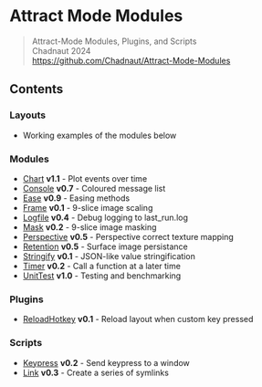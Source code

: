 # Attract Mode Modules

> Attract-Mode Modules, Plugins, and Scripts  
> Chadnaut 2024  
> https://github.com/Chadnaut/Attract-Mode-Modules

## Contents

### Layouts

- Working examples of the modules below

### Modules

- [Chart](./modules/chart/README.md) **v1.1** - Plot events over time
- [Console](./modules/console/README.md) **v0.7** - Coloured message list
- [Ease](./modules/ease/README.md) **v0.9** - Easing methods
- [Frame](./modules/frame/README.md) **v0.1** - 9-slice image scaling
- [Logfile](./modules/logfile/README.md) **v0.4** - Debug logging to last_run.log
- [Mask](./modules/mask/README.md) **v0.2** - 9-slice image masking 
- [Perspective](./modules/perspective/README.md) **v0.5** - Perspective correct texture mapping
- [Retention](./modules/retention/README.md) **v0.5** - Surface image persistance 
- [Stringify](./modules/stringify/README.md) **v0.1** - JSON-like value stringification
- [Timer](./modules/timer/README.md) **v0.2** - Call a function at a later time
- [UnitTest](./modules/unittest/README.md) **v1.0** - Testing and benchmarking

### Plugins

- [ReloadHotkey](./plugins/ReloadHotkey/README.md) **v0.1** - Reload layout when custom key pressed

### Scripts

- [Keypress](./scripts/keypress/README.md) **v0.2** - Send keypress to a window
- [Link](./scripts/link/README.md) **v0.3** - Create a series of symlinks